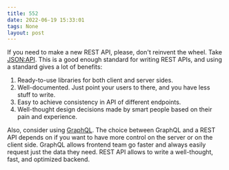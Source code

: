 ```yaml
---
title: 552
date: 2022-06-19 15:33:01
tags: None
layout: post
---
```


If you need to make a new REST API, please, don't reinvent the wheel. Take [JSON:API](https://jsonapi.org/). This is a good enough standard for writing REST APIs, and using a standard gives a lot of benefits:

1. Ready-to-use libraries for both client and server sides.
2. Well-documented. Just point your users to there, and you have less stuff to write.
3. Easy to achieve consistency in API of different endpoints.
4. Well-thought design decisions made by smart people based on their pain and experience.

Also, consider using [GraphQL](https://graphql.org/). The choice between GraphQL and a REST API depends on if you want to have more control on the server or on the client side. GraphQL allows frontend team go faster and always easily request just the data they need. REST API allows to write a well-thought, fast, and optimized backend.

